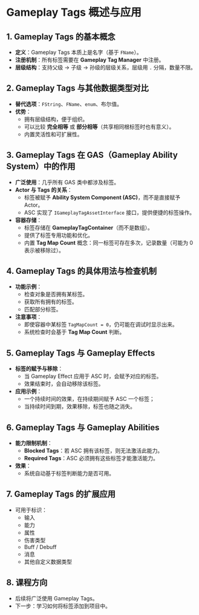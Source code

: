# Gameplay Tags 概述与应用

## 1. Gameplay Tags 的基本概念

- **定义**：Gameplay Tags 本质上是名字（基于 `FName`）。
- **注册机制**：所有标签需要在 **Gameplay Tag Manager** 中注册。
- **层级结构**：支持父级 → 子级 → 孙级的层级关系，层级用 `.` 分隔，数量不限。

## 2. Gameplay Tags 与其他数据类型对比

- **替代选项**：`FString`、`FName`、`enum`、布尔值。
- **优势**：
  - 拥有层级结构，便于组织。
  - 可以比较 **完全相等** 或 **部分相等**（共享相同根标签时也有意义）。
  - 内置灵活性和可扩展性。

## 3. Gameplay Tags 在 GAS（Gameplay Ability System）中的作用

- **广泛使用**：几乎所有 GAS 类中都涉及标签。
- **Actor 与 Tags 的关系**：
  - 标签被赋予 **Ability System Component (ASC)**，而不是直接赋予 Actor。
  - ASC 实现了 `IGameplayTagAssetInterface` 接口，提供便捷的标签操作。
- **容器存储**：
  - 标签存储在 **GameplayTagContainer**（而不是数组）。
  - 提供了标签专用功能和优化。
  - 内置 **Tag Map Count** 概念：同一标签可存在多次，记录数量（可能为 0 表示被移除过）。

## 4. Gameplay Tags 的具体用法与检查机制

- **功能示例**：
  - 检查对象是否拥有某标签。
  - 获取所有拥有的标签。
  - 匹配部分标签。
- **注意事项**：
  - 即使容器中某标签 `TagMapCount = 0`，仍可能在调试时显示出来。
  - 系统检查时会基于 **Tag Map Count** 判断。

## 5. Gameplay Tags 与 Gameplay Effects

- **标签的赋予与移除**：
  - 当 Gameplay Effect 应用于 ASC 时，会赋予对应的标签。
  - 效果结束时，会自动移除该标签。
- **应用示例**：
  - 一个持续时间的效果，在持续期间赋予 ASC 一个标签；
  - 当持续时间到期，效果移除，标签也随之消失。

## 6. Gameplay Tags 与 Gameplay Abilities

- **能力限制机制**：
  - **Blocked Tags**：若 ASC 拥有该标签，则无法激活此能力。
  - **Required Tags**：ASC 必须拥有这些标签才能激活能力。
- **效果**：
  - 系统自动基于标签判断能力是否可用。

## 7. Gameplay Tags 的扩展应用

- 可用于标识：
  - 输入
  - 能力
  - 属性
  - 伤害类型
  - Buff / Debuff
  - 消息
  - 其他自定义数据类型

## 8. 课程方向

- 后续将广泛使用 Gameplay Tags。
- 下一步：学习如何将标签添加到项目中。


